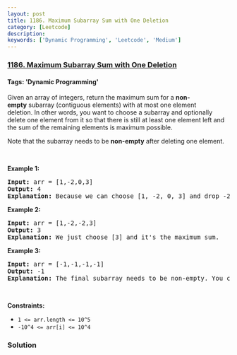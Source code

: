 ```yaml
---
layout: post
title: 1186. Maximum Subarray Sum with One Deletion
category: [Leetcode]
description: 
keywords: ['Dynamic Programming', 'Leetcode', 'Medium']
---
```

### [1186. Maximum Subarray Sum with One Deletion](https://leetcode.com/problems/maximum-subarray-sum-with-one-deletion)

#### Tags: 'Dynamic Programming'

<div class="content__u3I1 question-content__JfgR"><div><p>Given an array of integers, return the maximum sum for a <strong>non-empty</strong> subarray (contiguous elements) with at most one element deletion. In other words, you want to choose a subarray and optionally delete one element from it so that there is still at least one element left and the sum of the remaining elements is maximum possible.</p>
<p>Note that the subarray needs to be <strong>non-empty</strong> after deleting one element.</p>
<p> </p>
<p><strong>Example 1:</strong></p>
<pre><strong>Input:</strong> arr = [1,-2,0,3]
<strong>Output:</strong> 4
<strong>Explanation: </strong>Because we can choose [1, -2, 0, 3] and drop -2, thus the subarray [1, 0, 3] becomes the maximum value.</pre>
<p><strong>Example 2:</strong></p>
<pre><strong>Input:</strong> arr = [1,-2,-2,3]
<strong>Output:</strong> 3
<strong>Explanation: </strong>We just choose [3] and it's the maximum sum.
</pre>
<p><strong>Example 3:</strong></p>
<pre><strong>Input:</strong> arr = [-1,-1,-1,-1]
<strong>Output:</strong> -1
<strong>Explanation:</strong> The final subarray needs to be non-empty. You can't choose [-1] and delete -1 from it, then get an empty subarray to make the sum equals to 0.
</pre>
<p> </p>
<p><strong>Constraints:</strong></p>
<ul>
<li><code>1 &lt;= arr.length &lt;= 10^5</code></li>
<li><code>-10^4 &lt;= arr[i] &lt;= 10^4</code></li>
</ul></div></div>

### Solution
